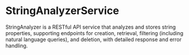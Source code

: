 # StringAnalyzerService
StringAnalyzer is a RESTful API service that analyzes and stores string properties, supporting endpoints for creation, retrieval, filtering (including natural language queries), and deletion, with detailed response and error handling. 
